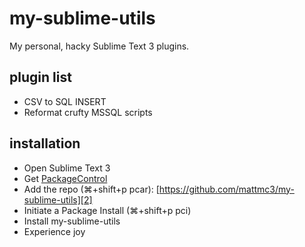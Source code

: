 # my-sublime-utils
My personal, hacky Sublime Text 3 plugins.

## plugin list
- CSV to SQL INSERT
- Reformat crufty MSSQL scripts

## installation
- Open Sublime Text 3
- Get [PackageControl][1]
- Add the repo (⌘+shift+p pcar): [https://github.com/mattmc3/my-sublime-utils][2]
- Initiate a Package Install (⌘+shift+p pci)
- Install my-sublime-utils
- Experience joy

[1]: https://packagecontrol.io
[2]: https://github.com/mattmc3/my-sublime-utils

